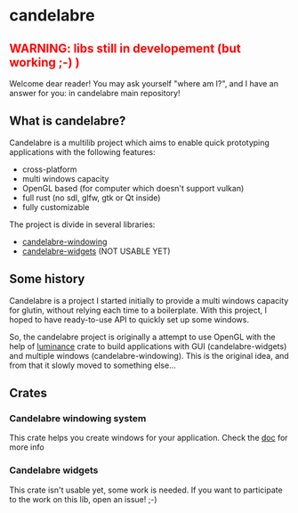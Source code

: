 # candelabre

## <span style='color:red;font-weight:bold'>WARNING: libs still in developement (but working ;-) )</span>

Welcome dear reader! You may ask yourself "where am I?", and I have an answer for you: in candelabre main repository!

## What is candelabre?

Candelabre is a multilib project which aims to enable quick prototyping applications with the following features:

* cross-platform
* multi windows capacity
* OpenGL based (for computer which doesn't support vulkan)
* full rust (no sdl, glfw, gtk or Qt inside)
* fully customizable

The project is divide in several libraries:

* [candelabre-windowing](https://github.com/othelarian/candelabre/tree/master/candelabre-windowing)
* [candelabre-widgets](https://github.com/othelarian/candelabre/tree/master/candelabre-widgets) (NOT USABLE YET)

## Some history

Candelabre is a project I started initially to provide a multi windows capacity for glutin, without relying each time to a boilerplate. With this project, I hoped to have ready-to-use API to quickly set up some windows.

So, the candelabre project is originally a attempt to use OpenGL with the help of [luminance](https://github.com/phaazon/luminance-rs) crate to build applications with GUI (candelabre-widgets) and multiple windows (candelabre-windowing). This is the original idea, and from that it slowly moved to something else...

## Crates

### Candelabre windowing system

This crate helps you create windows for your application. Check the
[doc](https://github.com/othelarian/candelabre/tree/master/candelabre-windowing)
for more info

### Candelabre widgets

This crate isn't usable yet, some work is needed. If you want to participate to
the work on this lib, open an issue! ;-)
